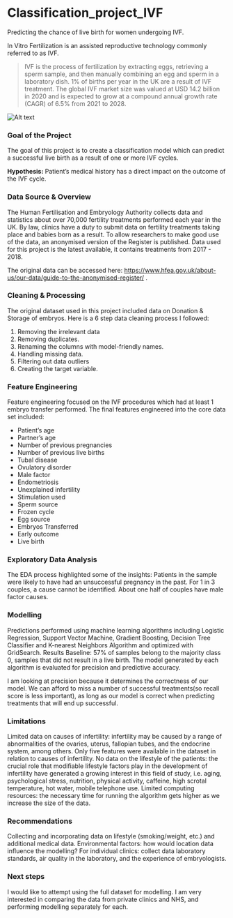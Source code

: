 # Classification_project_IVF

Predicting the chance of live birth for women undergoing IVF.

In Vitro Fertilization is an assisted reproductive technology commonly referred to as IVF. 

 > IVF is the process of fertilization by extracting eggs, retrieving a sperm sample, and then manually combining an egg and sperm in a laboratory dish. 
1% of births per year in the UK are a result of IVF treatment. The global IVF market size was valued at USD 14.2 billion in 2020 and is expected to grow at a compound annual growth rate (CAGR) of 6.5% from 2021 to 2028. 

![Alt text](https://th.bing.com/th/id/R.41a2b51ae071bbc6f8d44c210dd462b0?rik=DAX1H9DvOf0HfA&pid=ImgRaw&r=0)

### Goal of the Project
The goal of this project is to create a classification model which can predict a successful live birth as a result of one or more IVF cycles. 

__Hypothesis:__ Patient’s medical history has a direct impact on the outcome of the IVF cycle.

### Data Source & Overview
The Human Fertilisation and Embryology Authority collects data and statistics about over 70,000 fertility treatments performed each year in the UK. 
By law, clinics have a duty to submit data on fertility treatments taking place and babies born as a result. To allow researchers to make good use of the data, an anonymised version of the Register is published.
Data used for this project is the latest available, it contains treatments from 2017  - 2018.

The original data can be accessed here: https://www.hfea.gov.uk/about-us/our-data/guide-to-the-anonymised-register/ .

### Cleaning & Processing
The original dataset used in this project included data on Donation & Storage of embryos. Here is a 6 step data cleaning process I followed:
1. Removing the irrelevant data
2. Removing duplicates. 
3. Renaming the columns with model-friendly names.
4. Handling missing data.
5. Filtering out data outliers
6. Creating the target variable.

### Feature Engineering

Feature engineering focused  on the IVF procedures which had at least 1 embryo transfer performed. The final features engineered into the core data set included:

- Patient’s age
- Partner’s age
- Number of previous pregnancies
- Number of previous live births
- Tubal disease
- Ovulatory disorder
- Male factor
- Endometriosis
- Unexplained infertility
- Stimulation used
- Sperm source
- Frozen cycle
- Egg source
- Embryos Transferred 
- Early outcome
- Live birth

### Exploratory Data Analysis

The EDA process highlighted some of the insights:
Patients in the sample were likely to have had an unsuccessful pregnancy in the past.
For 1 in 3 couples, a cause cannot be identified.
About one half of couples have male factor causes.
       


### Modelling
Predictions performed using machine learning algorithms including Logistic Regression, Support Vector Machine, Gradient Boosting, Decision Tree Classifier and K-nearest Neighbors Algorithm and optimized with GridSearch. 
Results 
Baseline: 57% of samples belong to the majority class 0, samples that did not result in a live birth.
The model generated by each algorithm is evaluated for precision and predictive accuracy. 




I am looking at precision because it determines the correctness of our model. We can afford to miss a number of successful treatments(so recall score is less important), as long as our model is correct when predicting treatments that will end up successful.

### Limitations
Limited data on causes of infertility: infertility may be caused by a range of abnormalities of the ovaries, uterus, fallopian tubes, and the endocrine system, among others. Only five features were available in the dataset in relation to causes of infertility.
No data on the lifestyle of the patients: the crucial role that modifiable lifestyle factors play in the development of infertility have generated a growing interest in this field of study, i.e. aging, psychological stress, nutrition, physical activity, caffeine, high scrotal temperature, hot water, mobile telephone use.
Limited computing resources: the necessary time for running the algorithm gets higher as we increase the size of the data. 

### Recommendations

Collecting and incorporating data on lifestyle (smoking/weight, etc.) and additional medical data.
Environmental factors: how would location data influence the modelling?
For individual clinics: collect data laboratory standards, air quality in the laboratory, and the experience of embryologists.

### Next steps
I would like to attempt using the full dataset for modelling.
I am very interested in comparing the data from private clinics and NHS, and performing modelling separately for each. 


